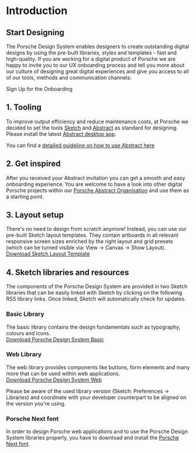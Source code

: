 # Introduction

<TableOfContents></TableOfContents>

## Start Designing

The Porsche Design System enables designers to create outstanding digital designs by using the pre-built libraries,
styles and templates - fast and high-quality. If you are working for a digital product of Porsche we are happy to invite
you to our UX onboarding process and tell you more about our culture of designing great digital experiences and give you
access to all of our tools, methods and communication channels:

<p-link target="_blank" variant="secondary" href="https://ux.porsche.com/">Sign Up for the Onboarding</p-link>

## 1. Tooling

To improve output efficiency and reduce maintenance costs, at Porsche we decided to set the tools
[Sketch](https://www.sketch.com/) and [Abstract](https://www.goabstract.com/) as standard for designing. Please install
the latest [Abstract desktop app](https://app.goabstract.com/).

You can find a [detailed guideline on how to use Abstract here](start-designing/design-workflow)

## 2. Get inspired

After you received your Abstract invitation you can get a smooth and easy onboarding experience. You are welcome to have
a look into other digital Porsche projects within our
[Porsche Abstract Organisation](https://app.abstract.com/organizations/bc37bb03-3469-4b15-99a2-60dbec187bce/projects)
and use them as a starting point.

## 3. Layout setup

There's no need to design from scratch anymore! Instead, you can use our pre-built Sketch layout templates. They contain
artboards in all relevant responsive screen sizes enriched by the right layout and grid presets (which can be turned
visible via: View → Canvas → Show Layout).  
[Download Sketch Layout Template](https://designsystem.porsche.com/sketch/porsche-design-system-layout-template.sketch)

## 4. Sketch libraries and resources

The components of the Porsche Design System are provided in two Sketch libraries that can be easily linked with Sketch
by clicking on the following RSS library links. Once linked, Sketch will automatically check for updates.

### Basic Library

The basic library contains the design fundamentals such as typography, colours and icons.  
[Download Porsche Design System Basic](sketch://add-library?url=https%3A%2F%2Fdesignsystem.porsche.com%2Fporsche-design-system-basic.sketch.xml)

### Web Library

The web library provides components like buttons, form elements and many more that can be used within web
applications.  
[Download Porsche Design System Web](sketch://add-library?url=https%3A%2F%2Fdesignsystem.porsche.com%2Fporsche-design-system-web.sketch.xml)

Please be aware of the used library version (Sketch: Preferences → Libraries) and coordinate with your developer
counterpart to be aligned on the version you're using.

### Porsche Next font

In order to design Porsche web applications and to use the Porsche Design System libraries properly, you have to
download and install the
[Porsche Next font](https://cdn.ui.porsche.com/porsche-design-system/font/v2/Porsche_Next_WebOTF_Lat-Gr-Cyr.zip).
